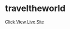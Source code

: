 # traveltheworld

<a href="https://raihan-tajdid007.github.io/traveltheworld/"> Click View Live Site </a> 
